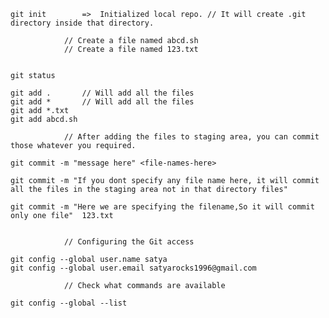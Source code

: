 	git init		=>	Initialized local repo.	// It will create .git directory inside that directory.

				// Create a file named abcd.sh
				// Create a file named 123.txt


	git status

	git add .		// Will add all the files
	git add *		// Will add all the files
	git add *.txt
	git add abcd.sh

				// After adding the files to staging area, you can commit those whatever you required.

	git commit -m "message here" <file-names-here>

	git commit -m "If you dont specify any file name here, it will commit all the files in the staging area not in that directory files"
	
	git commit -m "Here we are specifying the filename,So it will commit only one file"  123.txt
	

				// Configuring the Git access

	git config --global user.name satya
	git config --global user.email satyarocks1996@gmail.com
	
				// Check what commands are available

	git config --global --list
